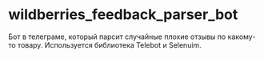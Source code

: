 # wildberries_feedback_parser_bot
Бот в телеграме, который парсит случайные плохие отзывы по какому-то товару.
Используется библиотека Telebot и Selenuim.
